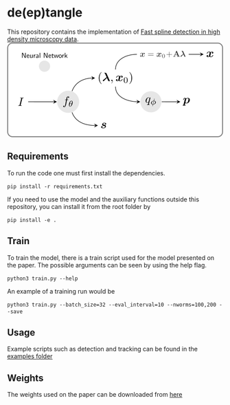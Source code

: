 # de(ep)tangle
This repository contains the implementation of [Fast spline detection in high density microscopy data]().
![de(ep)tangle method diagram](./docs/figures/network_architecture.png)

## Requirements
To run the code one must first install the dependencies.

```setup
pip install -r requirements.txt
```

If you need to use the model and the auxiliary functions outside this repository, you can install it from the root folder by
```install
pip install -e .
```

## Train
To train the model, there is a train script used for the model presented on the paper.
The possible arguments can be seen by using the help flag.
```train
python3 train.py --help
```

An example of a training run would be
```train
python3 train.py --batch_size=32 --eval_interval=10 --nworms=100,200 --save
```

## Usage
Example scripts such as detection and tracking can be found in the [examples folder](./examples)

## Weights
The weights used on the paper can be downloaded from [here](https://sid.erda.dk/share_redirect/cEjIpG1yQl)
